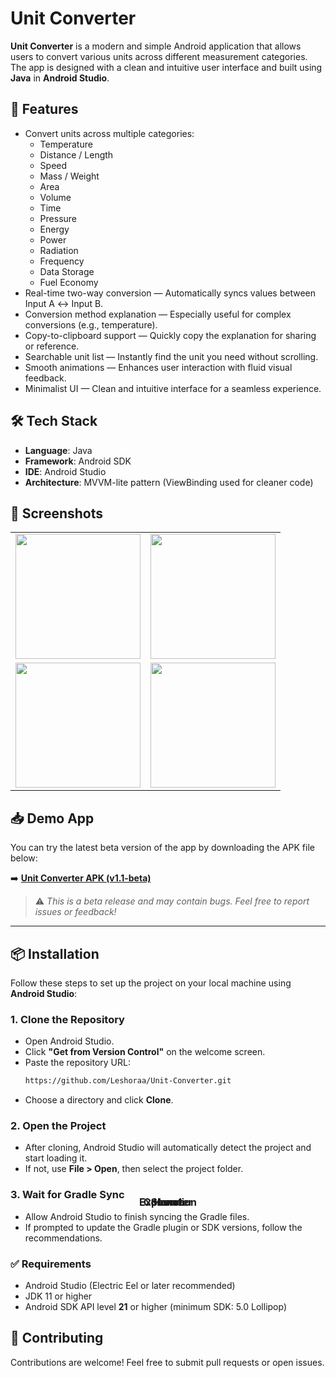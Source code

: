 
# Unit Converter

**Unit Converter** is a modern and simple Android application that allows users to convert various units across different measurement categories. The app is designed with a clean and intuitive user interface and built using **Java** in **Android Studio**.

## 🔧 Features

- Convert units across multiple categories:
  - Temperature
  - Distance / Length
  - Speed
  - Mass / Weight
  - Area
  - Volume
  - Time
  - Pressure
  - Energy
  - Power
  - Radiation
  - Frequency
  - Data Storage
  - Fuel Economy
- Real-time two-way conversion — Automatically syncs values between Input A ↔ Input B.
- Conversion method explanation — Especially useful for complex conversions (e.g., temperature).
- Copy-to-clipboard support — Quickly copy the explanation for sharing or reference.
- Searchable unit list — Instantly find the unit you need without scrolling.
- Smooth animations — Enhances user interaction with fluid visual feedback.
- Minimalist UI — Clean and intuitive interface for a seamless experience.

## 🛠 Tech Stack

- **Language**: Java  
- **Framework**: Android SDK  
- **IDE**: Android Studio  
- **Architecture**: MVVM-lite pattern (ViewBinding used for cleaner code)

## 📱 Screenshots

<table>
  <tr>
    <td align="center">
      <img src="https://github.com/user-attachments/assets/a6d7a5de-d325-4d83-b883-d95149ef00a1" width="200px"/><br>
      <strong style="position: absolute; top: 50%; left: 50%; transform: translate(-50%, -50%);">Home</strong>
    </td>
    <td align="center">
      <img src="https://github.com/user-attachments/assets/667f5dc0-0103-48e4-bcb3-6f4098934e29" width="200px"/><br>
      <strong style="position: absolute; top: 50%; left: 50%; transform: translate(-50%, -50%);">Search</strong>
    </td>
  </tr>
  <tr>
    <td align="center">
      <img src="https://github.com/user-attachments/assets/f39c4dd7-44bb-453d-b0b0-71f625f04f9c" width="200px"/><br>
      <strong style="position: absolute; top: 50%; left: 50%; transform: translate(-50%, -50%);">Converter</strong>
    </td>
    <td align="center">
      <img src="https://github.com/user-attachments/assets/ec5c67e4-4ffd-499b-a5c8-54f77a931140" width="200px"/><br>
      <strong style="position: absolute; top: 50%; left: 50%; transform: translate(-50%, -50%);">Explanation</strong>
    </td>
  </tr>
</table>


## 📥 Demo App

You can try the latest beta version of the app by downloading the APK file below:

➡️ **[Unit Converter APK (v1.1-beta)](https://github.com/Leshoraa/UnitConverter-Android/releases/download/v1.1-beta/Unit.Converter.apk)**

> ⚠️ *This is a beta release and may contain bugs. Feel free to report issues or feedback!*

---

## 📦 Installation

Follow these steps to set up the project on your local machine using **Android Studio**:

### 1. Clone the Repository

- Open Android Studio.
- Click **"Get from Version Control"** on the welcome screen.
- Paste the repository URL:  
   ```bash
   https://github.com/Leshoraa/Unit-Converter.git
   ```
- Choose a directory and click **Clone**.

### 2. Open the Project
- After cloning, Android Studio will automatically detect the project and start loading it.
- If not, use **File > Open**, then select the project folder.

### 3. Wait for Gradle Sync
- Allow Android Studio to finish syncing the Gradle files.
- If prompted to update the Gradle plugin or SDK versions, follow the recommendations.

### ✅ Requirements
- Android Studio (Electric Eel or later recommended)
- JDK 11 or higher
- Android SDK API level **21** or higher (minimum SDK: 5.0 Lollipop)

## 🤝 Contributing

Contributions are welcome! Feel free to submit pull requests or open issues.
